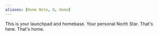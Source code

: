 ```yaml
---
aliases: [Home Note, 0, Home]
---
```


This is your launchpad and homebase. Your personal North Star. That's here. That's home. 
